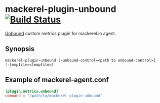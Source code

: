 mackerel-plugin-unbound [![Build Status](https://travis-ci.org/hfm/mackerel-plugin-unbound.svg?branch=master)](https://travis-ci.org/hfm/mackerel-plugin-unbound)
=

[Unbound](https://nlnetlabs.nl/projects/unbound/about/) custom metrics plugin for mackerel.io agent.

## Synopsis

```shell
mackerel-plugin-unbound [-unbound-control=<path to unbound-control>] [-tempfile=<tempfile>]
```

## Example of mackerel-agent.conf

```toml
[plugin.metrics.unbound]
command = "/path/to/mackerel-plugin-unbound"
```
